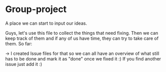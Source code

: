 # Group-project
A place we can start to input our ideas.

Guys, let's use this file to collect the things that need fixing. Then we can keep track of them and if any of us have time, they can try to take care of them. So far:

-> I created Issue files for that so we can all have an overview of what still has to be done and mark it as "done" once we fixed it :) If you find another issue just add it :)

